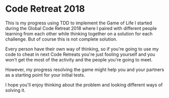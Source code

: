 # Code Retreat 2018

This is my progress using TDD to implement the Game of Life I started during the Global Code Retreat 2018 where I paired with different people learning from each other while thinking together on a solution for each challenge. But of course this is not complete solution.

Every person have their own way of thinking, so if you're going to use my code to cheat in next Code Retreats you're just fooling yourself and you won't get the most of the activity and the people you're going to meet.

However, my progress resolving the game might help you and your partners as a starting point for your initial tests.

I hope you'll enjoy thinking about the problem and looking different ways of solving it.
